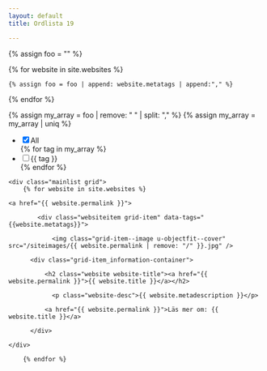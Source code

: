 ```yaml
---
layout: default
title: Ordlista 19

---
```


<div style="width: 100%;">


<div class="filter-row">

{% assign foo = "" %}

{% for website in site.websites %}

    {% assign foo = foo | append: website.metatags | append:"," %}

{% endfor %}

{% assign my_array = foo | remove: " " | split: "," %}
{% assign my_array = my_array | uniq %}

<ul class="tagfilter">
	<li class="tag-all"><input type="checkbox" name="all" value="all" checked="checked" class="allcheckbox" />All</li>
{% for tag in my_array %}
	<li class="tag-button"><input type="checkbox" name="{{ tag }}" value="{{ tag }}" class="filtercheckbox" />{{ tag }}</li>
{% endfor %}
</ul>
</div>

	<div class="mainlist grid">
		{% for website in site.websites %}

    <a href="{{ website.permalink }}">

		 	<div class="websiteitem grid-item" data-tags="{{website.metatags}}">

		 		<img class="grid-item--image u-objectfit--cover" src="/siteimages/{{ website.permalink | remove: "/" }}.jpg" />

          <div class="grid-item_information-container">

  		      <h2 class="website website-title"><a href="{{ website.permalink }}">{{ website.title }}</a></h2>

  		        <p class="website-desc">{{ website.metadescription }}</p>

  		      <a href="{{ website.permalink }}">Läs mer om: {{ website.title }}</a>

          </div>

 	</div>

		{% endfor %}
